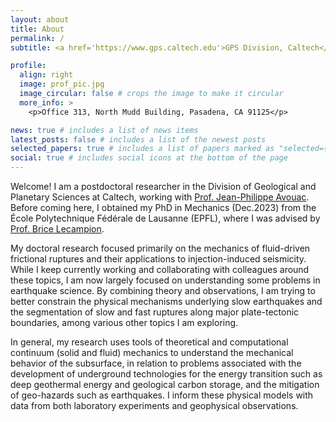 ```yaml
---
layout: about
title: About
permalink: /
subtitle: <a href='https://www.gps.caltech.edu'>GPS Division, Caltech</a>. saez@caltech.edu

profile:
  align: right
  image: prof_pic.jpg
  image_circular: false # crops the image to make it circular
  more_info: >
    <p>Office 313, North Mudd Building, Pasadena, CA 91125</p>

news: true # includes a list of news items
latest_posts: false # includes a list of the newest posts
selected_papers: true # includes a list of papers marked as "selected={true}"
social: true # includes social icons at the bottom of the page
---
```


Welcome! I am a postdoctoral researcher in the Division of Geological and Planetary Sciences at Caltech, working with <a href='https://www.gps.caltech.edu/people/jean-philippe-avouac'>Prof. Jean-Philippe Avouac</a>. Before coming here, I obtained my PhD in Mechanics (Dec.2023) from the École Polytechnique Fédérale de Lausanne (EPFL), where I was advised by <a href='https://www.epfl.ch/labs/gel/'>Prof. Brice Lecampion</a>.

My doctoral research focused primarily on the mechanics of fluid-driven frictional ruptures and their applications to injection-induced seismicity. While I keep currently working and collaborating with colleagues around these topics, I am now largely focused on understanding some problems in earthquake science. By combining theory and observations, I am trying to better constrain the physical mechanisms underlying slow earthquakes and the segmentation of slow and fast ruptures along major plate-tectonic boundaries, among various other topics I am exploring.

In general, my research uses tools of theoretical and computational continuum (solid and fluid) mechanics to understand the mechanical behavior of the subsurface, in relation to problems associated with the development of underground technologies for the energy transition such as deep geothermal energy and geological carbon storage, and the mitigation of geo-hazards such as earthquakes. I inform these physical models with data from both laboratory experiments and geophysical observations.
